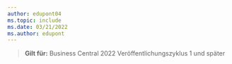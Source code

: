 ```yaml
---
author: edupont04
ms.topic: include
ms.date: 03/21/2022
ms.author: edupont
---
```

> **Gilt für:** Business Central 2022 Veröffentlichungszyklus 1 und später